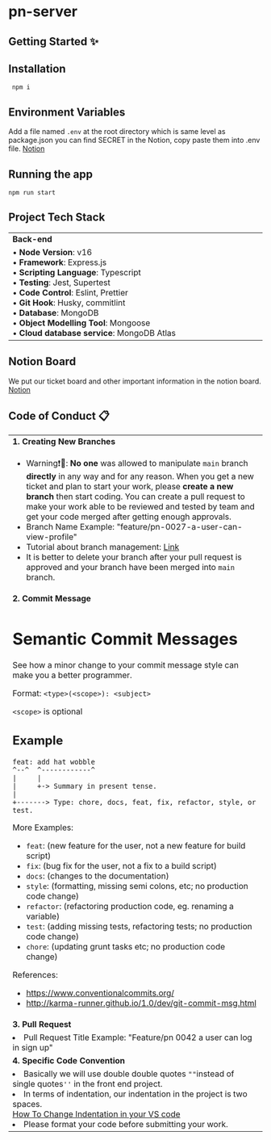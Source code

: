 # pn-server

## Getting Started ✨

## Installation
```
 npm i
```

## Environment Variables
Add a file named `.env` at the root directory which is same level as package.json
you can find SECRET in the Notion, copy paste them into .env file.
[Notion](https://www.notion.so/Backend-0a4251c3da014b07806bb4dbca32cdef)

## Running the app
```
npm run start
```

## Project Tech Stack

<table align="center" border=0>
   <tr>
      <td width="500"><b>Back-end</b></td>
   </tr>
   <tr>
      <td>
         • <b>Node Version</b>: v16<br>
         • <b>Framework</b>: Express.js <br>
         • <b>Scripting Language</b>: Typescript<br>
         • <b>Testing</b>: Jest, Supertest<br>
         • <b>Code Control</b>: Eslint, Prettier<br>
         • <b>Git Hook</b>: Husky, commitlint<br>   
         • <b>Database</b>: MongoDB<br>  
         • <b>Object Modelling Tool</b>: Mongoose<br>  
         • <b>Cloud database service</b>: MongoDB Atlas<br> 
      </td>
   </tr>
</table>

## Notion Board

We put our ticket board and other important information in the notion board.
[Notion](https://www.notion.so/Backend-0a4251c3da014b07806bb4dbca32cdef)

## Code of Conduct :clipboard:

<table align="center" border=0>
   <tr>
      <td width="500"><b>1. Creating New Branches</b></td>
   </tr>
   <tr>
      <td>

- Warning:heavy_exclamation_mark::cop:: <b>No one</b> was allowed to manipulate `main` branch <b>directly</b> in any way and for any reason. When you get a new ticket and plan to start your work, please <b>create a new branch</b> then start coding.
  You can create a pull request to make your work able to be reviewed and tested by team and get your code merged after getting enough approvals.<br>
- Branch Name Example: "feature/pn-0027-a-user-can-view-profile"
- Tutorial about branch management: [Link](https://docs.github.com/en/desktop/contributing-and-collaborating-using-github-desktop/making-changes-in-a-branch/managing-branches)
- It is better to delete your branch after your pull request is approved and your branch have been merged into `main` branch.
  </td>
   </tr>
   <tr>
      <td width="500"><b>2. Commit Message</b></td>
   </tr>
   <tr>
      <td>

# Semantic Commit Messages

See how a minor change to your commit message style can make you a better programmer.

Format: `<type>(<scope>): <subject>`

`<scope>` is optional

## Example

```
feat: add hat wobble
^--^  ^------------^
|     |
|     +-> Summary in present tense.
|
+-------> Type: chore, docs, feat, fix, refactor, style, or test.
```

More Examples:

- `feat`: (new feature for the user, not a new feature for build script)
- `fix`: (bug fix for the user, not a fix to a build script)
- `docs`: (changes to the documentation)
- `style`: (formatting, missing semi colons, etc; no production code change)
- `refactor`: (refactoring production code, eg. renaming a variable)
- `test`: (adding missing tests, refactoring tests; no production code change)
- `chore`: (updating grunt tasks etc; no production code change)

References:

- https://www.conventionalcommits.org/
- http://karma-runner.github.io/1.0/dev/git-commit-msg.html
  </td>
   </tr>
   <tr>
      <td width="500"><b>3. Pull Request</b></td>
   </tr>
   <tr>
      <td>
- Pull Request Title Example: "Feature/pn 0042 a user can log in sign up"
  </td>
   </tr>
      <tr>
      <td width="500"><b>4. Specific Code Convention</b></td>
   </tr>
   <tr>
      <td>
- Basically we will use double double quotes `""`instead of single quotes`''` in the front end project.
- In terms of indentation, our indentation in the project is two spaces.<br> [How To Change Indentation in your VS code](https://www.kindacode.com/article/vs-code-how-to-change-indentation-2-spaces-4-spaces/)
- Please format your code before submitting your work.
</td>
   </tr>
</table>

